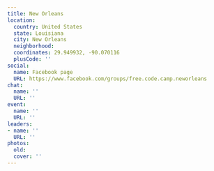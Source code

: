 ```yaml
---
title: New Orleans
location:
  country: United States
  state: Louisiana
  city: New Orleans
  neighborhood: 
  coordinates: 29.949932, -90.070116
  plusCode: ''
social:
  name: Facebook page
  URL: https://www.facebook.com/groups/free.code.camp.neworleans
chat:
  name: ''
  URL: ''
event:
  name: ''
  URL: ''
leaders:
- name: ''
  URL: ''
photos:
  old: 
  cover: ''
---
```


